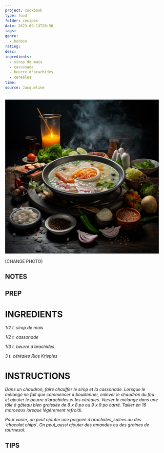 ```yaml
---
project: cookbook
type: food
folder: recipes
date: 2023-09-13T20:56
tags: 
genre:
  - bonbon
rating: 
desc: 
ingredients:
  - sirop de mais
  - cassonade
  - beurre d'arachides
  - cereales
time: 
source: Jacqueline
---
```


![IMAGE](_default.png)


[CHANGE PHOTO]


## NOTES




## PREP


# INGREDIENTS

_1/2 t. sirop de mais_

_1/2 t. cassonade_

_1/3 t. beurre d’arachides_

_3 t. céréales Rice Krispies_


# INSTRUCTIONS

_Dans un chaudron, faire chauffer le sirop et la_
_cassonade. Lorsque le mélange ne fait que_
_commencer à bouillonner, enlever le chaudron_
_du feu et ajouter le beurre d’arachides et les_
_céréales. Verser le mélange dans une tôle à_
_gâteau bien graissée de 8 x 8 po ou 9 x 9 po_
_carré. Tailler en 16 morceaux lorsque légèrement_
_refroidi._

_Pour varier, on peut ajouter une poignée d’arachides_salées ou des ‘chocolat chips’. On peut_aussi ajouter des amandes ou des graines_
_de tournesol._




## TIPS



